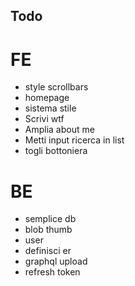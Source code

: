 ## Todo

# FE

- style scrollbars
- homepage
- sistema stile
- Scrivi wtf
- Amplia about me
- Metti input ricerca in list
- togli bottoniera

# BE

- semplice db
- blob thumb
- user
- definisci er
- graphql upload
- refresh token
